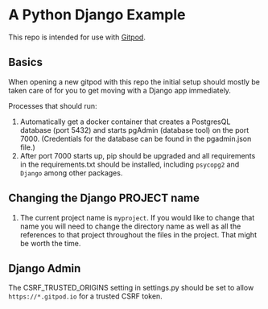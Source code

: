 # A Python Django Example

This repo is intended for use with [Gitpod](httpsL//gitpod.io).

## Basics
When opening a new gitpod with this repo the initial setup should mostly be taken care of for you to get moving with a Django app immediately.

Processes that should run:
1. Automatically get a docker container that creates a PostgresQL database (port 5432) and starts pgAdmin (database tool) on the port 7000. (Credentials for the database can be found in the pgadmin.json file.)
1. After port 7000 starts up, pip should be upgraded and all requirements in the requirements.txt should be installed, including `psycopg2` and `Django` among other packages.

## Changing the Django PROJECT name
1. The current project name is `myproject`. If you would like to change that name you will need to change the directory name as well as all the references to that project throughout the files in the project. That might be worth the time.

## Django Admin
The CSRF_TRUSTED_ORIGINS setting in settings.py should be set to allow `https://*.gitpod.io` for a trusted CSRF token.
